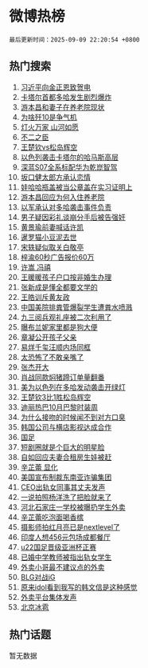# 微博热榜

`最后更新时间：2025-09-09 22:20:54 +0800`

## 热门搜索

1. [习近平向金正恩致贺电](https://m.weibo.cn/search?containerid=100103type%3D1%26t%3D10%26q%3D%23%E4%B9%A0%E8%BF%91%E5%B9%B3%E5%90%91%E9%87%91%E6%AD%A3%E6%81%A9%E8%87%B4%E8%B4%BA%E7%94%B5%23&stream_entry_id=51&isnewpage=1&extparam=seat%3D1%26dgr%3D0%26filter_type%3Drealtimehot%26stream_entry_id%3D51%26c_type%3D51%26pos%3D0%26cate%3D10103%26q%3D%2523%25E4%25B9%25A0%25E8%25BF%2591%25E5%25B9%25B3%25E5%2590%2591%25E9%2587%2591%25E6%25AD%25A3%25E6%2581%25A9%25E8%2587%25B4%25E8%25B4%25BA%25E7%2594%25B5%2523%26display_time%3D1757427653%26pre_seqid%3D1757427652997012382046)
1. [卡塔尔首都多哈发生剧烈爆炸](https://m.weibo.cn/search?containerid=100103type%3D1%26t%3D10%26q%3D%23%E5%8D%A1%E5%A1%94%E5%B0%94%E9%A6%96%E9%83%BD%E5%A4%9A%E5%93%88%E5%8F%91%E7%94%9F%E5%89%A7%E7%83%88%E7%88%86%E7%82%B8%23&stream_entry_id=31&isnewpage=1&extparam=seat%3D1%26dgr%3D0%26filter_type%3Drealtimehot%26c_type%3D31%26pos%3D0%26band_rank%3D1%26cate%3D5001%26flag%3D1%26stream_entry_id%3D31%26realpos%3D1%26lcate%3D5001%26q%3D%2523%25E5%258D%25A1%25E5%25A1%2594%25E5%25B0%2594%25E9%25A6%2596%25E9%2583%25BD%25E5%25A4%259A%25E5%2593%2588%25E5%258F%2591%25E7%2594%259F%25E5%2589%25A7%25E7%2583%2588%25E7%2588%2586%25E7%2582%25B8%2523%26display_time%3D1757427653%26pre_seqid%3D1757427652997012382046)
1. [游本昌和妻子在养老院现状](https://m.weibo.cn/search?containerid=100103type%3D1%26t%3D10%26q%3D%23%E6%B8%B8%E6%9C%AC%E6%98%8C%E5%92%8C%E5%A6%BB%E5%AD%90%E5%9C%A8%E5%85%BB%E8%80%81%E9%99%A2%E7%8E%B0%E7%8A%B6%23&stream_entry_id=31&isnewpage=1&extparam=seat%3D1%26dgr%3D0%26filter_type%3Drealtimehot%26c_type%3D31%26pos%3D1%26band_rank%3D2%26cate%3D5001%26flag%3D1%26stream_entry_id%3D31%26realpos%3D2%26lcate%3D5001%26q%3D%2523%25E6%25B8%25B8%25E6%259C%25AC%25E6%2598%258C%25E5%2592%258C%25E5%25A6%25BB%25E5%25AD%2590%25E5%259C%25A8%25E5%2585%25BB%25E8%2580%2581%25E9%2599%25A2%25E7%258E%25B0%25E7%258A%25B6%2523%26display_time%3D1757427653%26pre_seqid%3D1757427652997012382046)
1. [为啥歼10是争气机](https://m.weibo.cn/search?containerid=100103type%3D1%26t%3D10%26q%3D%23%E4%B8%BA%E5%95%A5%E6%AD%BC10%E6%98%AF%E4%BA%89%E6%B0%94%E6%9C%BA%23&stream_entry_id=31&isnewpage=1&extparam=seat%3D1%26dgr%3D0%26filter_type%3Drealtimehot%26c_type%3D31%26pos%3D2%26band_rank%3D3%26cate%3D5001%26flag%3D0%26stream_entry_id%3D31%26realpos%3D3%26lcate%3D5001%26q%3D%2523%25E4%25B8%25BA%25E5%2595%25A5%25E6%25AD%25BC10%25E6%2598%25AF%25E4%25BA%2589%25E6%25B0%2594%25E6%259C%25BA%2523%26display_time%3D1757427653%26pre_seqid%3D1757427652997012382046)
1. [灯火万家 山河如愿](https://m.weibo.cn/search?containerid=100103type%3D1%26t%3D10%26q%3D%23%E7%81%AF%E7%81%AB%E4%B8%87%E5%AE%B6+%E5%B1%B1%E6%B2%B3%E5%A6%82%E6%84%BF%23&stream_entry_id=31&isnewpage=1&extparam=seat%3D1%26dgr%3D0%26filter_type%3Drealtimehot%26adid%3D299845%26c_type%3D31%26pos%3D3%26band_rank%3D4%26cate%3D5001%26is_ad_pos%3D1%26stream_entry_id%3D31%26lcate%3D5001%26topic_ad%3D1%26q%3D%2523%25E7%2581%25AF%25E7%2581%25AB%25E4%25B8%2587%25E5%25AE%25B6%2520%25E5%25B1%25B1%25E6%25B2%25B3%25E5%25A6%2582%25E6%2584%25BF%2523%26display_time%3D1757427653%26pre_seqid%3D1757427652997012382046)
1. [不二之臣](https://m.weibo.cn/search?containerid=100103type%3D1%26t%3D10%26q%3D%E4%B8%8D%E4%BA%8C%E4%B9%8B%E8%87%A3&stream_entry_id=31&isnewpage=1&extparam=seat%3D1%26dgr%3D0%26filter_type%3Drealtimehot%26c_type%3D31%26pos%3D4%26band_rank%3D4%26cate%3D5001%26flag%3D1%26stream_entry_id%3D31%26realpos%3D4%26lcate%3D5001%26q%3D%25E4%25B8%258D%25E4%25BA%258C%25E4%25B9%258B%25E8%2587%25A3%26display_time%3D1757427653%26pre_seqid%3D1757427652997012382046)
1. [王楚钦vs松岛辉空](https://m.weibo.cn/search?containerid=100103type%3D1%26t%3D10%26q%3D%E7%8E%8B%E6%A5%9A%E9%92%A6vs%E6%9D%BE%E5%B2%9B%E8%BE%89%E7%A9%BA&stream_entry_id=31&isnewpage=1&extparam=seat%3D1%26dgr%3D0%26filter_type%3Drealtimehot%26c_type%3D31%26pos%3D5%26band_rank%3D5%26cate%3D5001%26flag%3D1%26stream_entry_id%3D31%26realpos%3D5%26lcate%3D5001%26q%3D%25E7%258E%258B%25E6%25A5%259A%25E9%2592%25A6vs%25E6%259D%25BE%25E5%25B2%259B%25E8%25BE%2589%25E7%25A9%25BA%26display_time%3D1757427653%26pre_seqid%3D1757427652997012382046)
1. [以色列袭击卡塔尔的哈马斯高层](https://m.weibo.cn/search?containerid=100103type%3D1%26t%3D10%26q%3D%23%E4%BB%A5%E8%89%B2%E5%88%97%E8%A2%AD%E5%87%BB%E5%8D%A1%E5%A1%94%E5%B0%94%E7%9A%84%E5%93%88%E9%A9%AC%E6%96%AF%E9%AB%98%E5%B1%82%23&stream_entry_id=31&isnewpage=1&extparam=seat%3D1%26dgr%3D0%26filter_type%3Drealtimehot%26c_type%3D31%26pos%3D6%26band_rank%3D6%26cate%3D5001%26flag%3D1%26stream_entry_id%3D31%26realpos%3D6%26lcate%3D5001%26q%3D%2523%25E4%25BB%25A5%25E8%2589%25B2%25E5%2588%2597%25E8%25A2%25AD%25E5%2587%25BB%25E5%258D%25A1%25E5%25A1%2594%25E5%25B0%2594%25E7%259A%2584%25E5%2593%2588%25E9%25A9%25AC%25E6%2596%25AF%25E9%25AB%2598%25E5%25B1%2582%2523%26display_time%3D1757427653%26pre_seqid%3D1757427652997012382046)
1. [深蓝S07全系标配华为乾崑智驾](https://m.weibo.cn/search?containerid=100103type%3D1%26t%3D10%26q%3D%23%E6%B7%B1%E8%93%9DS07%E5%85%A8%E7%B3%BB%E6%A0%87%E9%85%8D%E5%8D%8E%E4%B8%BA%E4%B9%BE%E5%B4%91%E6%99%BA%E9%A9%BE%23&stream_entry_id=31&isnewpage=1&extparam=seat%3D1%26dgr%3D0%26filter_type%3Drealtimehot%26adid%3D300243%26c_type%3D31%26pos%3D7%26band_rank%3D7%26cate%3D5001%26is_ad_pos%3D1%26stream_entry_id%3D31%26lcate%3D5001%26topic_ad%3D1%26q%3D%2523%25E6%25B7%25B1%25E8%2593%259DS07%25E5%2585%25A8%25E7%25B3%25BB%25E6%25A0%2587%25E9%2585%258D%25E5%258D%258E%25E4%25B8%25BA%25E4%25B9%25BE%25E5%25B4%2591%25E6%2599%25BA%25E9%25A9%25BE%2523%26display_time%3D1757427653%26pre_seqid%3D1757427652997012382046)
1. [坂口健太郎方承认恋情](https://m.weibo.cn/search?containerid=100103type%3D1%26t%3D10%26q%3D%23%E5%9D%82%E5%8F%A3%E5%81%A5%E5%A4%AA%E9%83%8E%E6%96%B9%E6%89%BF%E8%AE%A4%E6%81%8B%E6%83%85%23&stream_entry_id=31&isnewpage=1&extparam=seat%3D1%26dgr%3D0%26filter_type%3Drealtimehot%26c_type%3D31%26pos%3D8%26band_rank%3D7%26cate%3D5001%26flag%3D0%26stream_entry_id%3D31%26realpos%3D7%26lcate%3D5001%26q%3D%2523%25E5%259D%2582%25E5%258F%25A3%25E5%2581%25A5%25E5%25A4%25AA%25E9%2583%258E%25E6%2596%25B9%25E6%2589%25BF%25E8%25AE%25A4%25E6%2581%258B%25E6%2583%2585%2523%26display_time%3D1757427653%26pre_seqid%3D1757427652997012382046)
1. [娃哈哈瓶盖被当公章盖在实习证明上](https://m.weibo.cn/search?containerid=100103type%3D1%26t%3D10%26q%3D%23%E5%A8%83%E5%93%88%E5%93%88%E7%93%B6%E7%9B%96%E8%A2%AB%E5%BD%93%E5%85%AC%E7%AB%A0%E7%9B%96%E5%9C%A8%E5%AE%9E%E4%B9%A0%E8%AF%81%E6%98%8E%E4%B8%8A%23&stream_entry_id=31&isnewpage=1&extparam=seat%3D1%26dgr%3D0%26filter_type%3Drealtimehot%26c_type%3D31%26pos%3D9%26band_rank%3D8%26cate%3D5001%26flag%3D0%26stream_entry_id%3D31%26realpos%3D8%26lcate%3D5001%26q%3D%2523%25E5%25A8%2583%25E5%2593%2588%25E5%2593%2588%25E7%2593%25B6%25E7%259B%2596%25E8%25A2%25AB%25E5%25BD%2593%25E5%2585%25AC%25E7%25AB%25A0%25E7%259B%2596%25E5%259C%25A8%25E5%25AE%259E%25E4%25B9%25A0%25E8%25AF%2581%25E6%2598%258E%25E4%25B8%258A%2523%26display_time%3D1757427653%26pre_seqid%3D1757427652997012382046)
1. [游本昌回应为何入住养老院](https://m.weibo.cn/search?containerid=100103type%3D1%26t%3D10%26q%3D%23%E6%B8%B8%E6%9C%AC%E6%98%8C%E5%9B%9E%E5%BA%94%E4%B8%BA%E4%BD%95%E5%85%A5%E4%BD%8F%E5%85%BB%E8%80%81%E9%99%A2%23&stream_entry_id=31&isnewpage=1&extparam=seat%3D1%26dgr%3D0%26filter_type%3Drealtimehot%26c_type%3D31%26pos%3D10%26band_rank%3D9%26cate%3D5001%26flag%3D0%26stream_entry_id%3D31%26realpos%3D9%26lcate%3D5001%26q%3D%2523%25E6%25B8%25B8%25E6%259C%25AC%25E6%2598%258C%25E5%259B%259E%25E5%25BA%2594%25E4%25B8%25BA%25E4%25BD%2595%25E5%2585%25A5%25E4%25BD%258F%25E5%2585%25BB%25E8%2580%2581%25E9%2599%25A2%2523%26display_time%3D1757427653%26pre_seqid%3D1757427652997012382046)
1. [以军承认对多哈袭击事件负责](https://m.weibo.cn/search?containerid=100103type%3D1%26t%3D10%26q%3D%23%E4%BB%A5%E5%86%9B%E6%89%BF%E8%AE%A4%E5%AF%B9%E5%A4%9A%E5%93%88%E8%A2%AD%E5%87%BB%E4%BA%8B%E4%BB%B6%E8%B4%9F%E8%B4%A3%23&stream_entry_id=31&isnewpage=1&extparam=seat%3D1%26dgr%3D0%26filter_type%3Drealtimehot%26c_type%3D31%26pos%3D11%26band_rank%3D10%26cate%3D5001%26flag%3D1%26stream_entry_id%3D31%26realpos%3D10%26lcate%3D5001%26q%3D%2523%25E4%25BB%25A5%25E5%2586%259B%25E6%2589%25BF%25E8%25AE%25A4%25E5%25AF%25B9%25E5%25A4%259A%25E5%2593%2588%25E8%25A2%25AD%25E5%2587%25BB%25E4%25BA%258B%25E4%25BB%25B6%25E8%25B4%259F%25E8%25B4%25A3%2523%26display_time%3D1757427653%26pre_seqid%3D1757427652997012382046)
1. [男子疑因彩礼谈崩分手后被告强奸](https://m.weibo.cn/search?containerid=100103type%3D1%26t%3D10%26q%3D%23%E7%94%B7%E5%AD%90%E7%96%91%E5%9B%A0%E5%BD%A9%E7%A4%BC%E8%B0%88%E5%B4%A9%E5%88%86%E6%89%8B%E5%90%8E%E8%A2%AB%E5%91%8A%E5%BC%BA%E5%A5%B8%23&stream_entry_id=31&isnewpage=1&extparam=seat%3D1%26dgr%3D0%26filter_type%3Drealtimehot%26c_type%3D31%26pos%3D12%26band_rank%3D11%26cate%3D5001%26flag%3D1%26stream_entry_id%3D31%26realpos%3D11%26lcate%3D5001%26q%3D%2523%25E7%2594%25B7%25E5%25AD%2590%25E7%2596%2591%25E5%259B%25A0%25E5%25BD%25A9%25E7%25A4%25BC%25E8%25B0%2588%25E5%25B4%25A9%25E5%2588%2586%25E6%2589%258B%25E5%2590%258E%25E8%25A2%25AB%25E5%2591%258A%25E5%25BC%25BA%25E5%25A5%25B8%2523%26display_time%3D1757427653%26pre_seqid%3D1757427652997012382046)
1. [黄景瑜前妻喊话许凯](https://m.weibo.cn/search?containerid=100103type%3D1%26t%3D10%26q%3D%23%E9%BB%84%E6%99%AF%E7%91%9C%E5%89%8D%E5%A6%BB%E5%96%8A%E8%AF%9D%E8%AE%B8%E5%87%AF%23&stream_entry_id=31&isnewpage=1&extparam=seat%3D1%26dgr%3D0%26filter_type%3Drealtimehot%26c_type%3D31%26pos%3D13%26band_rank%3D12%26cate%3D5001%26flag%3D2%26stream_entry_id%3D31%26realpos%3D12%26lcate%3D5001%26q%3D%2523%25E9%25BB%2584%25E6%2599%25AF%25E7%2591%259C%25E5%2589%258D%25E5%25A6%25BB%25E5%2596%258A%25E8%25AF%259D%25E8%25AE%25B8%25E5%2587%25AF%2523%26display_time%3D1757427653%26pre_seqid%3D1757427652997012382046)
1. [暹罗猫小豆泥去世](https://m.weibo.cn/search?containerid=100103type%3D1%26t%3D10%26q%3D%23%E6%9A%B9%E7%BD%97%E7%8C%AB%E5%B0%8F%E8%B1%86%E6%B3%A5%E5%8E%BB%E4%B8%96%23&stream_entry_id=31&isnewpage=1&extparam=seat%3D1%26dgr%3D0%26filter_type%3Drealtimehot%26c_type%3D31%26pos%3D14%26band_rank%3D13%26cate%3D5001%26flag%3D2%26stream_entry_id%3D31%26realpos%3D13%26lcate%3D5001%26q%3D%2523%25E6%259A%25B9%25E7%25BD%2597%25E7%258C%25AB%25E5%25B0%258F%25E8%25B1%2586%25E6%25B3%25A5%25E5%258E%25BB%25E4%25B8%2596%2523%26display_time%3D1757427653%26pre_seqid%3D1757427652997012382046)
1. [宋轶疑似取关白敬亭](https://m.weibo.cn/search?containerid=100103type%3D1%26t%3D10%26q%3D%23%E5%AE%8B%E8%BD%B6%E7%96%91%E4%BC%BC%E5%8F%96%E5%85%B3%E7%99%BD%E6%95%AC%E4%BA%AD%23&stream_entry_id=31&isnewpage=1&extparam=seat%3D1%26dgr%3D0%26filter_type%3Drealtimehot%26c_type%3D31%26pos%3D15%26band_rank%3D14%26cate%3D5001%26flag%3D2%26stream_entry_id%3D31%26realpos%3D14%26lcate%3D5001%26q%3D%2523%25E5%25AE%258B%25E8%25BD%25B6%25E7%2596%2591%25E4%25BC%25BC%25E5%258F%2596%25E5%2585%25B3%25E7%2599%25BD%25E6%2595%25AC%25E4%25BA%25AD%2523%26display_time%3D1757427653%26pre_seqid%3D1757427652997012382046)
1. [梓渝60秒广告报价60万](https://m.weibo.cn/search?containerid=100103type%3D1%26t%3D10%26q%3D%23%E6%A2%93%E6%B8%9D60%E7%A7%92%E5%B9%BF%E5%91%8A%E6%8A%A5%E4%BB%B760%E4%B8%87%23&stream_entry_id=31&isnewpage=1&extparam=seat%3D1%26dgr%3D0%26filter_type%3Drealtimehot%26c_type%3D31%26pos%3D16%26band_rank%3D15%26cate%3D5001%26flag%3D2%26stream_entry_id%3D31%26realpos%3D15%26lcate%3D5001%26q%3D%2523%25E6%25A2%2593%25E6%25B8%259D60%25E7%25A7%2592%25E5%25B9%25BF%25E5%2591%258A%25E6%258A%25A5%25E4%25BB%25B760%25E4%25B8%2587%2523%26display_time%3D1757427653%26pre_seqid%3D1757427652997012382046)
1. [许嵩 冯禧](https://m.weibo.cn/search?containerid=100103type%3D1%26t%3D10%26q%3D%E8%AE%B8%E5%B5%A9+%E5%86%AF%E7%A6%A7&stream_entry_id=31&isnewpage=1&extparam=seat%3D1%26dgr%3D0%26filter_type%3Drealtimehot%26c_type%3D31%26pos%3D17%26band_rank%3D16%26cate%3D5001%26flag%3D2%26stream_entry_id%3D31%26realpos%3D16%26lcate%3D5001%26q%3D%25E8%25AE%25B8%25E5%25B5%25A9%2520%25E5%2586%25AF%25E7%25A6%25A7%26display_time%3D1757427653%26pre_seqid%3D1757427652997012382046)
1. [王暖暖孩子户口按非婚生办理](https://m.weibo.cn/search?containerid=100103type%3D1%26t%3D10%26q%3D%23%E7%8E%8B%E6%9A%96%E6%9A%96%E5%AD%A9%E5%AD%90%E6%88%B7%E5%8F%A3%E6%8C%89%E9%9D%9E%E5%A9%9A%E7%94%9F%E5%8A%9E%E7%90%86%23&stream_entry_id=31&isnewpage=1&extparam=seat%3D1%26dgr%3D0%26filter_type%3Drealtimehot%26c_type%3D31%26pos%3D18%26band_rank%3D17%26cate%3D5001%26flag%3D0%26stream_entry_id%3D31%26realpos%3D17%26lcate%3D5001%26q%3D%2523%25E7%258E%258B%25E6%259A%2596%25E6%259A%2596%25E5%25AD%25A9%25E5%25AD%2590%25E6%2588%25B7%25E5%258F%25A3%25E6%258C%2589%25E9%259D%259E%25E5%25A9%259A%25E7%2594%259F%25E5%258A%259E%25E7%2590%2586%2523%26display_time%3D1757427653%26pre_seqid%3D1757427652997012382046)
1. [张新成是懂全都要文学的](https://m.weibo.cn/search?containerid=100103type%3D1%26t%3D10%26q%3D%23%E5%BC%A0%E6%96%B0%E6%88%90%E6%98%AF%E6%87%82%E5%85%A8%E9%83%BD%E8%A6%81%E6%96%87%E5%AD%A6%E7%9A%84%23&stream_entry_id=31&isnewpage=1&extparam=seat%3D1%26dgr%3D0%26filter_type%3Drealtimehot%26c_type%3D31%26pos%3D19%26band_rank%3D18%26cate%3D5001%26flag%3D1%26stream_entry_id%3D31%26realpos%3D18%26lcate%3D5001%26q%3D%2523%25E5%25BC%25A0%25E6%2596%25B0%25E6%2588%2590%25E6%2598%25AF%25E6%2587%2582%25E5%2585%25A8%25E9%2583%25BD%25E8%25A6%2581%25E6%2596%2587%25E5%25AD%25A6%25E7%259A%2584%2523%26display_time%3D1757427653%26pre_seqid%3D1757427652997012382046)
1. [王皓训斥黄友政](https://m.weibo.cn/search?containerid=100103type%3D1%26t%3D10%26q%3D%23%E7%8E%8B%E7%9A%93%E8%AE%AD%E6%96%A5%E9%BB%84%E5%8F%8B%E6%94%BF%23&stream_entry_id=31&isnewpage=1&extparam=seat%3D1%26dgr%3D0%26filter_type%3Drealtimehot%26c_type%3D31%26pos%3D20%26band_rank%3D19%26cate%3D5001%26flag%3D0%26stream_entry_id%3D31%26realpos%3D19%26lcate%3D5001%26q%3D%2523%25E7%258E%258B%25E7%259A%2593%25E8%25AE%25AD%25E6%2596%25A5%25E9%25BB%2584%25E5%258F%258B%25E6%2594%25BF%2523%26display_time%3D1757427653%26pre_seqid%3D1757427652997012382046)
1. [中国美院排粪管爆裂学生遭粪水喷溅](https://m.weibo.cn/search?containerid=100103type%3D1%26t%3D10%26q%3D%23%E4%B8%AD%E5%9B%BD%E7%BE%8E%E9%99%A2%E6%8E%92%E7%B2%AA%E7%AE%A1%E7%88%86%E8%A3%82%E5%AD%A6%E7%94%9F%E9%81%AD%E7%B2%AA%E6%B0%B4%E5%96%B7%E6%BA%85%23&stream_entry_id=31&isnewpage=1&extparam=seat%3D1%26dgr%3D0%26filter_type%3Drealtimehot%26c_type%3D31%26pos%3D21%26band_rank%3D20%26cate%3D5001%26flag%3D0%26stream_entry_id%3D31%26realpos%3D20%26lcate%3D5001%26q%3D%2523%25E4%25B8%25AD%25E5%259B%25BD%25E7%25BE%258E%25E9%2599%25A2%25E6%258E%2592%25E7%25B2%25AA%25E7%25AE%25A1%25E7%2588%2586%25E8%25A3%2582%25E5%25AD%25A6%25E7%2594%259F%25E9%2581%25AD%25E7%25B2%25AA%25E6%25B0%25B4%25E5%2596%25B7%25E6%25BA%2585%2523%26display_time%3D1757427653%26pre_seqid%3D1757427652997012382046)
1. [九三阅兵观礼座被二次利用了](https://m.weibo.cn/search?containerid=100103type%3D1%26t%3D10%26q%3D%23%E4%B9%9D%E4%B8%89%E9%98%85%E5%85%B5%E8%A7%82%E7%A4%BC%E5%BA%A7%E8%A2%AB%E4%BA%8C%E6%AC%A1%E5%88%A9%E7%94%A8%E4%BA%86%23&stream_entry_id=31&isnewpage=1&extparam=seat%3D1%26dgr%3D0%26filter_type%3Drealtimehot%26c_type%3D31%26pos%3D22%26band_rank%3D21%26cate%3D5001%26flag%3D1%26stream_entry_id%3D31%26realpos%3D21%26lcate%3D5001%26q%3D%2523%25E4%25B9%259D%25E4%25B8%2589%25E9%2598%2585%25E5%2585%25B5%25E8%25A7%2582%25E7%25A4%25BC%25E5%25BA%25A7%25E8%25A2%25AB%25E4%25BA%258C%25E6%25AC%25A1%25E5%2588%25A9%25E7%2594%25A8%25E4%25BA%2586%2523%26display_time%3D1757427653%26pre_seqid%3D1757427652997012382046)
1. [曝布兰妮家里都是狗大便](https://m.weibo.cn/search?containerid=100103type%3D1%26t%3D10%26q%3D%23%E6%9B%9D%E5%B8%83%E5%85%B0%E5%A6%AE%E5%AE%B6%E9%87%8C%E9%83%BD%E6%98%AF%E7%8B%97%E5%A4%A7%E4%BE%BF%23&stream_entry_id=31&isnewpage=1&extparam=seat%3D1%26dgr%3D0%26filter_type%3Drealtimehot%26c_type%3D31%26pos%3D23%26band_rank%3D22%26cate%3D5001%26flag%3D1%26stream_entry_id%3D31%26realpos%3D22%26lcate%3D5001%26q%3D%2523%25E6%259B%259D%25E5%25B8%2583%25E5%2585%25B0%25E5%25A6%25AE%25E5%25AE%25B6%25E9%2587%258C%25E9%2583%25BD%25E6%2598%25AF%25E7%258B%2597%25E5%25A4%25A7%25E4%25BE%25BF%2523%26display_time%3D1757427653%26pre_seqid%3D1757427652997012382046)
1. [章凝公开孩子父亲](https://m.weibo.cn/search?containerid=100103type%3D1%26t%3D10%26q%3D%E7%AB%A0%E5%87%9D%E5%85%AC%E5%BC%80%E5%AD%A9%E5%AD%90%E7%88%B6%E4%BA%B2&stream_entry_id=31&isnewpage=1&extparam=seat%3D1%26dgr%3D0%26filter_type%3Drealtimehot%26c_type%3D31%26pos%3D24%26band_rank%3D23%26cate%3D5001%26flag%3D0%26stream_entry_id%3D31%26realpos%3D23%26lcate%3D5001%26q%3D%25E7%25AB%25A0%25E5%2587%259D%25E5%2585%25AC%25E5%25BC%2580%25E5%25AD%25A9%25E5%25AD%2590%25E7%2588%25B6%25E4%25BA%25B2%26display_time%3D1757427653%26pre_seqid%3D1757427652997012382046)
1. [易烊千玺汪顺内场同框](https://m.weibo.cn/search?containerid=100103type%3D1%26t%3D10%26q%3D%23%E6%98%93%E7%83%8A%E5%8D%83%E7%8E%BA%E6%B1%AA%E9%A1%BA%E5%86%85%E5%9C%BA%E5%90%8C%E6%A1%86%23&stream_entry_id=31&isnewpage=1&extparam=seat%3D1%26dgr%3D0%26filter_type%3Drealtimehot%26c_type%3D31%26pos%3D25%26band_rank%3D24%26cate%3D5001%26flag%3D1%26stream_entry_id%3D31%26realpos%3D24%26lcate%3D5001%26q%3D%2523%25E6%2598%2593%25E7%2583%258A%25E5%258D%2583%25E7%258E%25BA%25E6%25B1%25AA%25E9%25A1%25BA%25E5%2586%2585%25E5%259C%25BA%25E5%2590%258C%25E6%25A1%2586%2523%26display_time%3D1757427653%26pre_seqid%3D1757427652997012382046)
1. [太恐怖了不敢亲嘴了](https://m.weibo.cn/search?containerid=100103type%3D1%26t%3D10%26q%3D%E5%A4%AA%E6%81%90%E6%80%96%E4%BA%86%E4%B8%8D%E6%95%A2%E4%BA%B2%E5%98%B4%E4%BA%86&stream_entry_id=31&isnewpage=1&extparam=seat%3D1%26dgr%3D0%26filter_type%3Drealtimehot%26c_type%3D31%26pos%3D26%26band_rank%3D25%26cate%3D5001%26flag%3D0%26stream_entry_id%3D31%26realpos%3D25%26lcate%3D5001%26q%3D%25E5%25A4%25AA%25E6%2581%2590%25E6%2580%2596%25E4%25BA%2586%25E4%25B8%258D%25E6%2595%25A2%25E4%25BA%25B2%25E5%2598%25B4%25E4%25BA%2586%26display_time%3D1757427653%26pre_seqid%3D1757427652997012382046)
1. [张杰开大](https://m.weibo.cn/search?containerid=100103type%3D1%26t%3D10%26q%3D%E5%BC%A0%E6%9D%B0%E5%BC%80%E5%A4%A7&stream_entry_id=31&isnewpage=1&extparam=seat%3D1%26dgr%3D0%26filter_type%3Drealtimehot%26c_type%3D31%26pos%3D27%26band_rank%3D26%26cate%3D5001%26flag%3D0%26stream_entry_id%3D31%26realpos%3D26%26lcate%3D5001%26q%3D%25E5%25BC%25A0%25E6%259D%25B0%25E5%25BC%2580%25E5%25A4%25A7%26display_time%3D1757427653%26pre_seqid%3D1757427652997012382046)
1. [肖战同款焖猪蹄订单量翻番](https://m.weibo.cn/search?containerid=100103type%3D1%26t%3D10%26q%3D%23%E8%82%96%E6%88%98%E5%90%8C%E6%AC%BE%E7%84%96%E7%8C%AA%E8%B9%84%E8%AE%A2%E5%8D%95%E9%87%8F%E7%BF%BB%E7%95%AA%23&stream_entry_id=31&isnewpage=1&extparam=seat%3D1%26dgr%3D0%26filter_type%3Drealtimehot%26c_type%3D31%26pos%3D28%26band_rank%3D27%26cate%3D5001%26flag%3D1%26stream_entry_id%3D31%26realpos%3D27%26lcate%3D5001%26q%3D%2523%25E8%2582%2596%25E6%2588%2598%25E5%2590%258C%25E6%25AC%25BE%25E7%2584%2596%25E7%258C%25AA%25E8%25B9%2584%25E8%25AE%25A2%25E5%258D%2595%25E9%2587%258F%25E7%25BF%25BB%25E7%2595%25AA%2523%26display_time%3D1757427653%26pre_seqid%3D1757427652997012382046)
1. [美为以色列在多哈发动袭击开绿灯](https://m.weibo.cn/search?containerid=100103type%3D1%26t%3D10%26q%3D%23%E7%BE%8E%E4%B8%BA%E4%BB%A5%E8%89%B2%E5%88%97%E5%9C%A8%E5%A4%9A%E5%93%88%E5%8F%91%E5%8A%A8%E8%A2%AD%E5%87%BB%E5%BC%80%E7%BB%BF%E7%81%AF%23&stream_entry_id=31&isnewpage=1&extparam=seat%3D1%26dgr%3D0%26filter_type%3Drealtimehot%26c_type%3D31%26pos%3D29%26band_rank%3D28%26cate%3D5001%26flag%3D1%26stream_entry_id%3D31%26realpos%3D28%26lcate%3D5001%26q%3D%2523%25E7%25BE%258E%25E4%25B8%25BA%25E4%25BB%25A5%25E8%2589%25B2%25E5%2588%2597%25E5%259C%25A8%25E5%25A4%259A%25E5%2593%2588%25E5%258F%2591%25E5%258A%25A8%25E8%25A2%25AD%25E5%2587%25BB%25E5%25BC%2580%25E7%25BB%25BF%25E7%2581%25AF%2523%26display_time%3D1757427653%26pre_seqid%3D1757427652997012382046)
1. [王楚钦3比1胜松岛辉空](https://m.weibo.cn/search?containerid=100103type%3D1%26t%3D10%26q%3D%23%E7%8E%8B%E6%A5%9A%E9%92%A63%E6%AF%941%E8%83%9C%E6%9D%BE%E5%B2%9B%E8%BE%89%E7%A9%BA%23&stream_entry_id=31&isnewpage=1&extparam=seat%3D1%26dgr%3D0%26filter_type%3Drealtimehot%26c_type%3D31%26pos%3D30%26band_rank%3D29%26cate%3D5001%26flag%3D1%26stream_entry_id%3D31%26realpos%3D29%26lcate%3D5001%26q%3D%2523%25E7%258E%258B%25E6%25A5%259A%25E9%2592%25A63%25E6%25AF%25941%25E8%2583%259C%25E6%259D%25BE%25E5%25B2%259B%25E8%25BE%2589%25E7%25A9%25BA%2523%26display_time%3D1757427653%26pre_seqid%3D1757427652997012382046)
1. [迪丽热巴10月巴黎时装周](https://m.weibo.cn/search?containerid=100103type%3D1%26t%3D10%26q%3D%E8%BF%AA%E4%B8%BD%E7%83%AD%E5%B7%B410%E6%9C%88%E5%B7%B4%E9%BB%8E%E6%97%B6%E8%A3%85%E5%91%A8&stream_entry_id=31&isnewpage=1&extparam=seat%3D1%26dgr%3D0%26filter_type%3Drealtimehot%26c_type%3D31%26pos%3D31%26band_rank%3D30%26cate%3D5001%26flag%3D1%26stream_entry_id%3D31%26realpos%3D30%26lcate%3D5001%26q%3D%25E8%25BF%25AA%25E4%25B8%25BD%25E7%2583%25AD%25E5%25B7%25B410%25E6%259C%2588%25E5%25B7%25B4%25E9%25BB%258E%25E6%2597%25B6%25E8%25A3%2585%25E5%2591%25A8%26display_time%3D1757427653%26pre_seqid%3D1757427652997012382046)
1. [为什么接吻的时候闻不到对方口臭](https://m.weibo.cn/search?containerid=100103type%3D1%26t%3D10%26q%3D%23%E4%B8%BA%E4%BB%80%E4%B9%88%E6%8E%A5%E5%90%BB%E7%9A%84%E6%97%B6%E5%80%99%E9%97%BB%E4%B8%8D%E5%88%B0%E5%AF%B9%E6%96%B9%E5%8F%A3%E8%87%AD%23&stream_entry_id=31&isnewpage=1&extparam=seat%3D1%26dgr%3D0%26filter_type%3Drealtimehot%26c_type%3D31%26pos%3D32%26band_rank%3D31%26cate%3D5001%26flag%3D1%26stream_entry_id%3D31%26realpos%3D31%26lcate%3D5001%26q%3D%2523%25E4%25B8%25BA%25E4%25BB%2580%25E4%25B9%2588%25E6%258E%25A5%25E5%2590%25BB%25E7%259A%2584%25E6%2597%25B6%25E5%2580%2599%25E9%2597%25BB%25E4%25B8%258D%25E5%2588%25B0%25E5%25AF%25B9%25E6%2596%25B9%25E5%258F%25A3%25E8%2587%25AD%2523%26display_time%3D1757427653%26pre_seqid%3D1757427652997012382046)
1. [韩国公司与横店影视达成合作](https://m.weibo.cn/search?containerid=100103type%3D1%26t%3D10%26q%3D%23%E9%9F%A9%E5%9B%BD%E5%85%AC%E5%8F%B8%E4%B8%8E%E6%A8%AA%E5%BA%97%E5%BD%B1%E8%A7%86%E8%BE%BE%E6%88%90%E5%90%88%E4%BD%9C%23&stream_entry_id=31&isnewpage=1&extparam=seat%3D1%26dgr%3D0%26filter_type%3Drealtimehot%26c_type%3D31%26pos%3D33%26band_rank%3D32%26cate%3D5001%26flag%3D1%26stream_entry_id%3D31%26realpos%3D32%26lcate%3D5001%26q%3D%2523%25E9%259F%25A9%25E5%259B%25BD%25E5%2585%25AC%25E5%258F%25B8%25E4%25B8%258E%25E6%25A8%25AA%25E5%25BA%2597%25E5%25BD%25B1%25E8%25A7%2586%25E8%25BE%25BE%25E6%2588%2590%25E5%2590%2588%25E4%25BD%259C%2523%26display_time%3D1757427653%26pre_seqid%3D1757427652997012382046)
1. [国足](https://m.weibo.cn/search?containerid=100103type%3D1%26t%3D10%26q%3D%E5%9B%BD%E8%B6%B3&stream_entry_id=31&isnewpage=1&extparam=seat%3D1%26dgr%3D0%26filter_type%3Drealtimehot%26c_type%3D31%26pos%3D34%26band_rank%3D33%26cate%3D5001%26flag%3D1%26stream_entry_id%3D31%26realpos%3D33%26lcate%3D5001%26q%3D%25E5%259B%25BD%25E8%25B6%25B3%26display_time%3D1757427653%26pre_seqid%3D1757427652997012382046)
1. [短剧圈就是个巨大的明星脸](https://m.weibo.cn/search?containerid=100103type%3D1%26t%3D10%26q%3D%E7%9F%AD%E5%89%A7%E5%9C%88%E5%B0%B1%E6%98%AF%E4%B8%AA%E5%B7%A8%E5%A4%A7%E7%9A%84%E6%98%8E%E6%98%9F%E8%84%B8&stream_entry_id=31&isnewpage=1&extparam=seat%3D1%26dgr%3D0%26filter_type%3Drealtimehot%26c_type%3D31%26pos%3D35%26band_rank%3D34%26cate%3D5001%26flag%3D1%26stream_entry_id%3D31%26realpos%3D34%26lcate%3D5001%26q%3D%25E7%259F%25AD%25E5%2589%25A7%25E5%259C%2588%25E5%25B0%25B1%25E6%2598%25AF%25E4%25B8%25AA%25E5%25B7%25A8%25E5%25A4%25A7%25E7%259A%2584%25E6%2598%258E%25E6%2598%259F%25E8%2584%25B8%26display_time%3D1757427653%26pre_seqid%3D1757427652997012382046)
1. [自如回应夫妻合租房生娃被赶](https://m.weibo.cn/search?containerid=100103type%3D1%26t%3D10%26q%3D%23%E8%87%AA%E5%A6%82%E5%9B%9E%E5%BA%94%E5%A4%AB%E5%A6%BB%E5%90%88%E7%A7%9F%E6%88%BF%E7%94%9F%E5%A8%83%E8%A2%AB%E8%B5%B6%23&stream_entry_id=31&isnewpage=1&extparam=seat%3D1%26dgr%3D0%26filter_type%3Drealtimehot%26c_type%3D31%26pos%3D36%26band_rank%3D35%26cate%3D5001%26flag%3D1%26stream_entry_id%3D31%26realpos%3D35%26lcate%3D5001%26q%3D%2523%25E8%2587%25AA%25E5%25A6%2582%25E5%259B%259E%25E5%25BA%2594%25E5%25A4%25AB%25E5%25A6%25BB%25E5%2590%2588%25E7%25A7%259F%25E6%2588%25BF%25E7%2594%259F%25E5%25A8%2583%25E8%25A2%25AB%25E8%25B5%25B6%2523%26display_time%3D1757427653%26pre_seqid%3D1757427652997012382046)
1. [辛芷蕾 显化](https://m.weibo.cn/search?containerid=100103type%3D1%26t%3D10%26q%3D%E8%BE%9B%E8%8A%B7%E8%95%BE+%E6%98%BE%E5%8C%96&stream_entry_id=31&isnewpage=1&extparam=seat%3D1%26dgr%3D0%26filter_type%3Drealtimehot%26c_type%3D31%26pos%3D37%26band_rank%3D36%26cate%3D5001%26flag%3D0%26stream_entry_id%3D31%26realpos%3D36%26lcate%3D5001%26q%3D%25E8%25BE%259B%25E8%258A%25B7%25E8%2595%25BE%2520%25E6%2598%25BE%25E5%258C%2596%26display_time%3D1757427653%26pre_seqid%3D1757427652997012382046)
1. [美国宣布制裁东南亚诈骗集团](https://m.weibo.cn/search?containerid=100103type%3D1%26t%3D10%26q%3D%23%E7%BE%8E%E5%9B%BD%E5%AE%A3%E5%B8%83%E5%88%B6%E8%A3%81%E4%B8%9C%E5%8D%97%E4%BA%9A%E8%AF%88%E9%AA%97%E9%9B%86%E5%9B%A2%23&stream_entry_id=31&isnewpage=1&extparam=seat%3D1%26dgr%3D0%26filter_type%3Drealtimehot%26c_type%3D31%26pos%3D38%26band_rank%3D37%26cate%3D5001%26flag%3D0%26stream_entry_id%3D31%26realpos%3D37%26lcate%3D5001%26q%3D%2523%25E7%25BE%258E%25E5%259B%25BD%25E5%25AE%25A3%25E5%25B8%2583%25E5%2588%25B6%25E8%25A3%2581%25E4%25B8%259C%25E5%258D%2597%25E4%25BA%259A%25E8%25AF%2588%25E9%25AA%2597%25E9%259B%2586%25E5%259B%25A2%2523%26display_time%3D1757427653%26pre_seqid%3D1757427652997012382046)
1. [CEO出轨女同事其丈夫发声](https://m.weibo.cn/search?containerid=100103type%3D1%26t%3D10%26q%3D%23CEO%E5%87%BA%E8%BD%A8%E5%A5%B3%E5%90%8C%E4%BA%8B%E5%85%B6%E4%B8%88%E5%A4%AB%E5%8F%91%E5%A3%B0%23&stream_entry_id=31&isnewpage=1&extparam=seat%3D1%26dgr%3D0%26filter_type%3Drealtimehot%26c_type%3D31%26pos%3D39%26band_rank%3D38%26cate%3D5001%26flag%3D0%26stream_entry_id%3D31%26realpos%3D38%26lcate%3D5001%26q%3D%2523CEO%25E5%2587%25BA%25E8%25BD%25A8%25E5%25A5%25B3%25E5%2590%258C%25E4%25BA%258B%25E5%2585%25B6%25E4%25B8%2588%25E5%25A4%25AB%25E5%258F%2591%25E5%25A3%25B0%2523%26display_time%3D1757427653%26pre_seqid%3D1757427652997012382046)
1. [一说拍照杨洋洗了把脸就来了](https://m.weibo.cn/search?containerid=100103type%3D1%26t%3D10%26q%3D%E4%B8%80%E8%AF%B4%E6%8B%8D%E7%85%A7%E6%9D%A8%E6%B4%8B%E6%B4%97%E4%BA%86%E6%8A%8A%E8%84%B8%E5%B0%B1%E6%9D%A5%E4%BA%86&stream_entry_id=31&isnewpage=1&extparam=seat%3D1%26dgr%3D0%26filter_type%3Drealtimehot%26c_type%3D31%26pos%3D40%26band_rank%3D39%26cate%3D5001%26flag%3D1%26stream_entry_id%3D31%26realpos%3D39%26lcate%3D5001%26q%3D%25E4%25B8%2580%25E8%25AF%25B4%25E6%258B%258D%25E7%2585%25A7%25E6%259D%25A8%25E6%25B4%258B%25E6%25B4%2597%25E4%25BA%2586%25E6%258A%258A%25E8%2584%25B8%25E5%25B0%25B1%25E6%259D%25A5%25E4%25BA%2586%26display_time%3D1757427653%26pre_seqid%3D1757427652997012382046)
1. [河北石家庄一学校被曝扔学生外卖](https://m.weibo.cn/search?containerid=100103type%3D1%26t%3D10%26q%3D%23%E6%B2%B3%E5%8C%97%E7%9F%B3%E5%AE%B6%E5%BA%84%E4%B8%80%E5%AD%A6%E6%A0%A1%E8%A2%AB%E6%9B%9D%E6%89%94%E5%AD%A6%E7%94%9F%E5%A4%96%E5%8D%96%23&stream_entry_id=31&isnewpage=1&extparam=seat%3D1%26dgr%3D0%26filter_type%3Drealtimehot%26c_type%3D31%26pos%3D41%26band_rank%3D40%26cate%3D5001%26flag%3D0%26stream_entry_id%3D31%26realpos%3D40%26lcate%3D5001%26q%3D%2523%25E6%25B2%25B3%25E5%258C%2597%25E7%259F%25B3%25E5%25AE%25B6%25E5%25BA%2584%25E4%25B8%2580%25E5%25AD%25A6%25E6%25A0%25A1%25E8%25A2%25AB%25E6%259B%259D%25E6%2589%2594%25E5%25AD%25A6%25E7%2594%259F%25E5%25A4%2596%25E5%258D%2596%2523%26display_time%3D1757427653%26pre_seqid%3D1757427652997012382046)
1. [辛芷蕾吃泡面喝香槟](https://m.weibo.cn/search?containerid=100103type%3D1%26t%3D10%26q%3D%23%E8%BE%9B%E8%8A%B7%E8%95%BE%E5%90%83%E6%B3%A1%E9%9D%A2%E5%96%9D%E9%A6%99%E6%A7%9F%23&stream_entry_id=31&isnewpage=1&extparam=seat%3D1%26dgr%3D0%26filter_type%3Drealtimehot%26c_type%3D31%26pos%3D42%26band_rank%3D41%26cate%3D5001%26flag%3D1%26stream_entry_id%3D31%26realpos%3D41%26lcate%3D5001%26q%3D%2523%25E8%25BE%259B%25E8%258A%25B7%25E8%2595%25BE%25E5%2590%2583%25E6%25B3%25A1%25E9%259D%25A2%25E5%2596%259D%25E9%25A6%2599%25E6%25A7%259F%2523%26display_time%3D1757427653%26pre_seqid%3D1757427652997012382046)
1. [摄影师拍红月亮已是nextlevel了](https://m.weibo.cn/search?containerid=100103type%3D1%26t%3D10%26q%3D%23%E6%91%84%E5%BD%B1%E5%B8%88%E6%8B%8D%E7%BA%A2%E6%9C%88%E4%BA%AE%E5%B7%B2%E6%98%AFnextlevel%E4%BA%86%23&stream_entry_id=31&isnewpage=1&extparam=seat%3D1%26dgr%3D0%26filter_type%3Drealtimehot%26c_type%3D31%26pos%3D43%26band_rank%3D42%26cate%3D5001%26flag%3D1%26stream_entry_id%3D31%26realpos%3D42%26lcate%3D5001%26q%3D%2523%25E6%2591%2584%25E5%25BD%25B1%25E5%25B8%2588%25E6%258B%258D%25E7%25BA%25A2%25E6%259C%2588%25E4%25BA%25AE%25E5%25B7%25B2%25E6%2598%25AFnextlevel%25E4%25BA%2586%2523%26display_time%3D1757427653%26pre_seqid%3D1757427652997012382046)
1. [印度人想456元包场成都餐厅](https://m.weibo.cn/search?containerid=100103type%3D1%26t%3D10%26q%3D%E5%8D%B0%E5%BA%A6%E4%BA%BA%E6%83%B3456%E5%85%83%E5%8C%85%E5%9C%BA%E6%88%90%E9%83%BD%E9%A4%90%E5%8E%85&stream_entry_id=31&isnewpage=1&extparam=seat%3D1%26dgr%3D0%26filter_type%3Drealtimehot%26c_type%3D31%26pos%3D44%26band_rank%3D43%26cate%3D5001%26flag%3D0%26stream_entry_id%3D31%26realpos%3D43%26lcate%3D5001%26q%3D%25E5%258D%25B0%25E5%25BA%25A6%25E4%25BA%25BA%25E6%2583%25B3456%25E5%2585%2583%25E5%258C%2585%25E5%259C%25BA%25E6%2588%2590%25E9%2583%25BD%25E9%25A4%2590%25E5%258E%2585%26display_time%3D1757427653%26pre_seqid%3D1757427652997012382046)
1. [u22国足晋级亚洲杯正赛](https://m.weibo.cn/search?containerid=100103type%3D1%26t%3D10%26q%3D%23u22%E5%9B%BD%E8%B6%B3%E6%99%8B%E7%BA%A7%E4%BA%9A%E6%B4%B2%E6%9D%AF%E6%AD%A3%E8%B5%9B%23&stream_entry_id=31&isnewpage=1&extparam=seat%3D1%26dgr%3D0%26filter_type%3Drealtimehot%26c_type%3D31%26pos%3D45%26band_rank%3D44%26cate%3D5001%26flag%3D1%26stream_entry_id%3D31%26realpos%3D44%26lcate%3D5001%26q%3D%2523u22%25E5%259B%25BD%25E8%25B6%25B3%25E6%2599%258B%25E7%25BA%25A7%25E4%25BA%259A%25E6%25B4%25B2%25E6%259D%25AF%25E6%25AD%25A3%25E8%25B5%259B%2523%26display_time%3D1757427653%26pre_seqid%3D1757427652997012382046)
1. [已婚中学教师被指出轨女学生](https://m.weibo.cn/search?containerid=100103type%3D1%26t%3D10%26q%3D%23%E5%B7%B2%E5%A9%9A%E4%B8%AD%E5%AD%A6%E6%95%99%E5%B8%88%E8%A2%AB%E6%8C%87%E5%87%BA%E8%BD%A8%E5%A5%B3%E5%AD%A6%E7%94%9F%23&stream_entry_id=31&isnewpage=1&extparam=seat%3D1%26dgr%3D0%26filter_type%3Drealtimehot%26c_type%3D31%26pos%3D46%26band_rank%3D45%26cate%3D5001%26flag%3D1%26stream_entry_id%3D31%26realpos%3D45%26lcate%3D5001%26q%3D%2523%25E5%25B7%25B2%25E5%25A9%259A%25E4%25B8%25AD%25E5%25AD%25A6%25E6%2595%2599%25E5%25B8%2588%25E8%25A2%25AB%25E6%258C%2587%25E5%2587%25BA%25E8%25BD%25A8%25E5%25A5%25B3%25E5%25AD%25A6%25E7%2594%259F%2523%26display_time%3D1757427653%26pre_seqid%3D1757427652997012382046)
1. [外卖小哥最不建议点的外卖](https://m.weibo.cn/search?containerid=100103type%3D1%26t%3D10%26q%3D%E5%A4%96%E5%8D%96%E5%B0%8F%E5%93%A5%E6%9C%80%E4%B8%8D%E5%BB%BA%E8%AE%AE%E7%82%B9%E7%9A%84%E5%A4%96%E5%8D%96&stream_entry_id=31&isnewpage=1&extparam=seat%3D1%26dgr%3D0%26filter_type%3Drealtimehot%26c_type%3D31%26pos%3D47%26band_rank%3D46%26cate%3D5001%26flag%3D0%26stream_entry_id%3D31%26realpos%3D46%26lcate%3D5001%26q%3D%25E5%25A4%2596%25E5%258D%2596%25E5%25B0%258F%25E5%2593%25A5%25E6%259C%2580%25E4%25B8%258D%25E5%25BB%25BA%25E8%25AE%25AE%25E7%2582%25B9%25E7%259A%2584%25E5%25A4%2596%25E5%258D%2596%26display_time%3D1757427653%26pre_seqid%3D1757427652997012382046)
1. [BLG对战iG](https://m.weibo.cn/search?containerid=100103type%3D1%26t%3D10%26q%3D%23BLG%E5%AF%B9%E6%88%98iG%23&stream_entry_id=31&isnewpage=1&extparam=seat%3D1%26dgr%3D0%26filter_type%3Drealtimehot%26c_type%3D31%26pos%3D48%26band_rank%3D47%26cate%3D5001%26flag%3D0%26stream_entry_id%3D31%26realpos%3D47%26lcate%3D5001%26q%3D%2523BLG%25E5%25AF%25B9%25E6%2588%2598iG%2523%26display_time%3D1757427653%26pre_seqid%3D1757427652997012382046)
1. [原来idol看到我写的韩文信是这种感觉](https://m.weibo.cn/search?containerid=100103type%3D1%26t%3D10%26q%3D%E5%8E%9F%E6%9D%A5idol%E7%9C%8B%E5%88%B0%E6%88%91%E5%86%99%E7%9A%84%E9%9F%A9%E6%96%87%E4%BF%A1%E6%98%AF%E8%BF%99%E7%A7%8D%E6%84%9F%E8%A7%89&stream_entry_id=31&isnewpage=1&extparam=seat%3D1%26dgr%3D0%26filter_type%3Drealtimehot%26c_type%3D31%26pos%3D49%26band_rank%3D48%26cate%3D5001%26flag%3D1%26stream_entry_id%3D31%26realpos%3D48%26lcate%3D5001%26q%3D%25E5%258E%259F%25E6%259D%25A5idol%25E7%259C%258B%25E5%2588%25B0%25E6%2588%2591%25E5%2586%2599%25E7%259A%2584%25E9%259F%25A9%25E6%2596%2587%25E4%25BF%25A1%25E6%2598%25AF%25E8%25BF%2599%25E7%25A7%258D%25E6%2584%259F%25E8%25A7%2589%26display_time%3D1757427653%26pre_seqid%3D1757427652997012382046)
1. [外卖平台集体发声](https://m.weibo.cn/search?containerid=100103type%3D1%26t%3D10%26q%3D%23%E5%A4%96%E5%8D%96%E5%B9%B3%E5%8F%B0%E9%9B%86%E4%BD%93%E5%8F%91%E5%A3%B0%23&stream_entry_id=31&isnewpage=1&extparam=seat%3D1%26dgr%3D0%26filter_type%3Drealtimehot%26c_type%3D31%26pos%3D50%26band_rank%3D49%26cate%3D5001%26flag%3D0%26stream_entry_id%3D31%26realpos%3D49%26lcate%3D5001%26q%3D%2523%25E5%25A4%2596%25E5%258D%2596%25E5%25B9%25B3%25E5%258F%25B0%25E9%259B%2586%25E4%25BD%2593%25E5%258F%2591%25E5%25A3%25B0%2523%26display_time%3D1757427653%26pre_seqid%3D1757427652997012382046)
1. [北京冰雹](https://m.weibo.cn/search?containerid=100103type%3D1%26t%3D10%26q%3D%E5%8C%97%E4%BA%AC%E5%86%B0%E9%9B%B9&stream_entry_id=31&isnewpage=1&extparam=seat%3D1%26dgr%3D0%26filter_type%3Drealtimehot%26c_type%3D31%26pos%3D51%26band_rank%3D50%26cate%3D5001%26flag%3D1%26stream_entry_id%3D31%26realpos%3D50%26lcate%3D5001%26q%3D%25E5%258C%2597%25E4%25BA%25AC%25E5%2586%25B0%25E9%259B%25B9%26display_time%3D1757427653%26pre_seqid%3D1757427652997012382046)

## 热门话题

暂无数据
